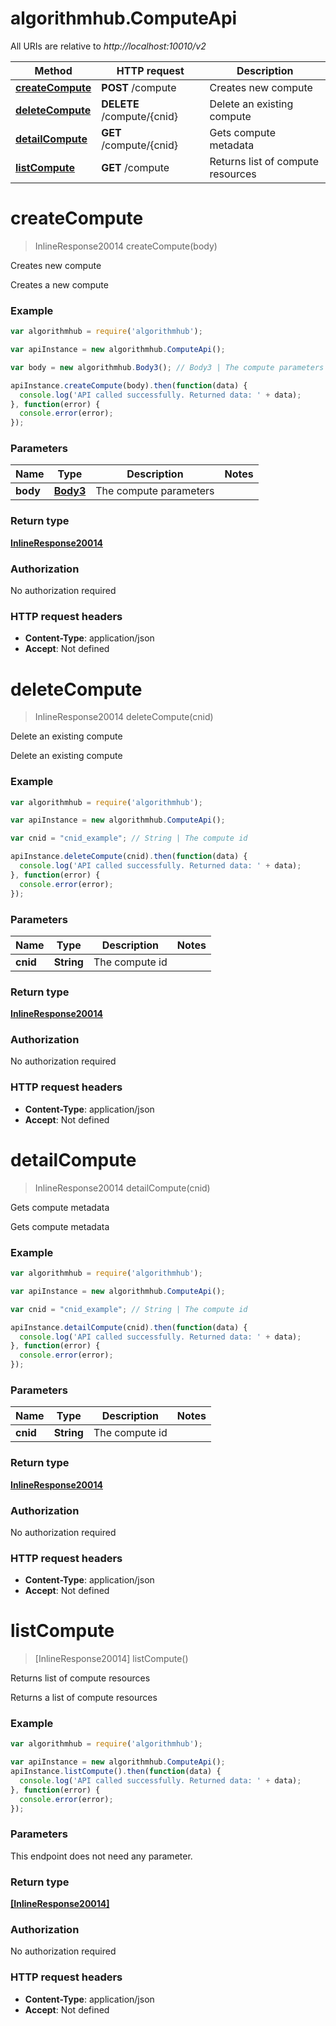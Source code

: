 # algorithmhub.ComputeApi

All URIs are relative to *http://localhost:10010/v2*

Method | HTTP request | Description
------------- | ------------- | -------------
[**createCompute**](ComputeApi.md#createCompute) | **POST** /compute | Creates new compute
[**deleteCompute**](ComputeApi.md#deleteCompute) | **DELETE** /compute/{cnid} | Delete an existing compute
[**detailCompute**](ComputeApi.md#detailCompute) | **GET** /compute/{cnid} | Gets compute metadata
[**listCompute**](ComputeApi.md#listCompute) | **GET** /compute | Returns list of compute resources


<a name="createCompute"></a>
# **createCompute**
> InlineResponse20014 createCompute(body)

Creates new compute

Creates a new compute

### Example
```javascript
var algorithmhub = require('algorithmhub');

var apiInstance = new algorithmhub.ComputeApi();

var body = new algorithmhub.Body3(); // Body3 | The compute parameters

apiInstance.createCompute(body).then(function(data) {
  console.log('API called successfully. Returned data: ' + data);
}, function(error) {
  console.error(error);
});

```

### Parameters

Name | Type | Description  | Notes
------------- | ------------- | ------------- | -------------
 **body** | [**Body3**](Body3.md)| The compute parameters | 

### Return type

[**InlineResponse20014**](InlineResponse20014.md)

### Authorization

No authorization required

### HTTP request headers

 - **Content-Type**: application/json
 - **Accept**: Not defined

<a name="deleteCompute"></a>
# **deleteCompute**
> InlineResponse20014 deleteCompute(cnid)

Delete an existing compute

Delete an existing compute

### Example
```javascript
var algorithmhub = require('algorithmhub');

var apiInstance = new algorithmhub.ComputeApi();

var cnid = "cnid_example"; // String | The compute id

apiInstance.deleteCompute(cnid).then(function(data) {
  console.log('API called successfully. Returned data: ' + data);
}, function(error) {
  console.error(error);
});

```

### Parameters

Name | Type | Description  | Notes
------------- | ------------- | ------------- | -------------
 **cnid** | **String**| The compute id | 

### Return type

[**InlineResponse20014**](InlineResponse20014.md)

### Authorization

No authorization required

### HTTP request headers

 - **Content-Type**: application/json
 - **Accept**: Not defined

<a name="detailCompute"></a>
# **detailCompute**
> InlineResponse20014 detailCompute(cnid)

Gets compute metadata

Gets compute metadata

### Example
```javascript
var algorithmhub = require('algorithmhub');

var apiInstance = new algorithmhub.ComputeApi();

var cnid = "cnid_example"; // String | The compute id

apiInstance.detailCompute(cnid).then(function(data) {
  console.log('API called successfully. Returned data: ' + data);
}, function(error) {
  console.error(error);
});

```

### Parameters

Name | Type | Description  | Notes
------------- | ------------- | ------------- | -------------
 **cnid** | **String**| The compute id | 

### Return type

[**InlineResponse20014**](InlineResponse20014.md)

### Authorization

No authorization required

### HTTP request headers

 - **Content-Type**: application/json
 - **Accept**: Not defined

<a name="listCompute"></a>
# **listCompute**
> [InlineResponse20014] listCompute()

Returns list of compute resources

Returns a list of compute resources

### Example
```javascript
var algorithmhub = require('algorithmhub');

var apiInstance = new algorithmhub.ComputeApi();
apiInstance.listCompute().then(function(data) {
  console.log('API called successfully. Returned data: ' + data);
}, function(error) {
  console.error(error);
});

```

### Parameters
This endpoint does not need any parameter.

### Return type

[**[InlineResponse20014]**](InlineResponse20014.md)

### Authorization

No authorization required

### HTTP request headers

 - **Content-Type**: application/json
 - **Accept**: Not defined

